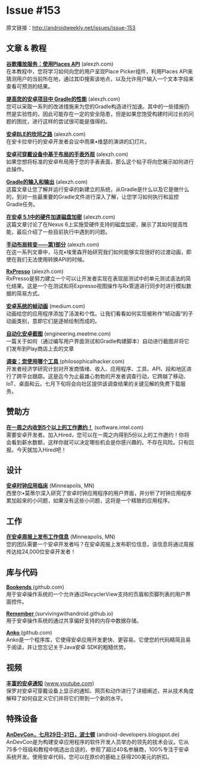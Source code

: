 # Issue #153

>
原文链接：<http://androidweekly.net/issues/issue-153>

## 文章 & 教程

**[谷歌播放服务：使用Places API](http://blog.jetbrains.com/kotlin/2015/04/announcing-anko-for-android/)** (alexzh.com)   
在本教程中，您将学习如何向您的用户呈现Place Picker组件，利用Places API来猜测用户的当前所在地，通过其ID搜索该地点，以及允许用户输入一个文本字段来查看可预测的结果。

**[提高您的安卓项目中 Gradle的性能](http://blog.jetbrains.com/kotlin/2015/04/announcing-anko-for-android/)** (alexzh.com)   
您可以采取一系列的改进措施来为您的Gradle构造进行加速。其中的一些措施仍然是实验性的，因此可能存在一定的安全隐患，但是如果您饱受构建时间过长的问题的困扰，进行这样的尝试很可能是值得的。

**[安卓BLE的坎坷之路](http://blog.jetbrains.com/kotlin/2015/04/announcing-anko-for-android/)** (alexzh.com)   
在安卡拉举行的安卓开发者会议中雨果•维瑟的演讲的幻灯片。

**[安卓可穿戴设备中基于布局的手表外观](http://blog.jetbrains.com/kotlin/2015/04/announcing-anko-for-android/)** (alexzh.com)   
如果您想将标准的安卓布局用于您的手表表面，那么这个帖子将向您展示如何进行此操作。

**[Gradle的输入和输出](http://blog.jetbrains.com/kotlin/2015/04/announcing-anko-for-android/)** (alexzh.com)   
这篇文章让您了解并运行安卓的新建立的系统，从Gradle是什么以及它是做什么的，到对一些最重要的Gradle文件进行深入了解，让您学习如何执行和监控Gradle任务。

**[在安卓 5.1中的硬件加速磁盘加密](http://blog.jetbrains.com/kotlin/2015/04/announcing-anko-for-android/)** (alexzh.com)   
这篇文章讨论了在Nexus 6上实施受硬件支持的磁盘加密，展示了其如何提高性能，最后介绍了一些目前执行中遇到的问题。

**[手动布局转变——第1部分](http://blog.jetbrains.com/kotlin/2015/04/announcing-anko-for-android/)** (alexzh.com)   
在这一系列文章中，马克•埃里森开始研究我们如何能够实现很好的过渡动画，即使在我们无法使用转换API的时候。

**[RxPresso](http://blog.jetbrains.com/kotlin/2015/04/announcing-anko-for-android/)** (alexzh.com)   
RxPresso是努力建立一个可以让开发者实现在表现层测试中的单元测试语法的简化结果。这是一个在测试和将Expresso视图操作与Rx管道进行同步时进行模拟数据的简易方式。
  
**[安卓系统的帧动画](http://konmik.github.io/introduction-to-model-view-presenter-on-android.html)** (medium.com)   
动画给您的应用程序添加了活泼和个性。让我们看看如何实现被称作“帧动画”的子动画类别，意即它们是逐帧绘制而成的。

**[自动化安卓截图](http://www.androiddesignpatterns.com/2013/04/activitys-threads-memory-leaks.html)** (engineering.meetme.com)   
一篇关于如何（通过编写用户界面测试和Gradle构建脚本）自动进行截图并将它们发布到Play商店上去的文章
 
**[调查：您使用哪个工具 ](https://www.bignerdranch.com/blog/triumph-android-studio-1-2-sneaks-in-full-testing-support/)** (philosophicalhacker.com)   
开发者经济学研究计划对开发商情绪、收入、应用程序、工具、API、段和地区进行了跨平台跟踪。这是迄今为止最雄心勃勃的开发者调查行动，它跨越了移动、IoT、桌面和云。七月下旬将会向社区提供该调查结果的关键见解的免费下载服务。

## 赞助方

**[在一周之内收到5个以上的工作邀约！](https://software.intel.com/en-us/android/app-testing?utm_source=Android+Weekly&utm_medium=Banner+Ad&utm_campaign=Android+ASMO+Q2-15+Android+Weekly&utm_content=General+Developers+sponsored+post)** (software.intel.com)   
需要安卓开发者。加入Hired，您可以在一周之内得到5份以上的工作邀约！你将会看到薪水数额，这样你就可以决定哪些机会是你感兴趣的。不存在风险。只有回报。今天就加入Hired吧！


## 设计

**[安卓时钟应用临床](http://berlinstartupjobs.com/engineering/senior-android-developer-qlearning/)** (Minneapolis, MN)   
西里尔•莫蒂尔深入研究了安卓时钟应用程序的用户界面，并分析了时钟应用程序累加起来的小问题，如果没有这些小问题，这将是一个精致的应用程序。

## 工作

**[在安卓周报上发布工作信息](http://berlinstartupjobs.com/engineering/senior-android-developer-qlearning/)** (Minneapolis, MN)   
您的团队需要一个安卓开发者吗？在安卓周报上发布职位信息，该信息将通过周报传达给24,000位安卓开发者！ 

## 库与代码

**[Bookends ](https://github.com/florent37/WearMenu)** (github.com)   
用于安卓操作系统的一个允许通过RecyclerView支持的页眉和页脚列表的用户界面控件。


**[Remember ](https://github.com/klongmitre/android-segmented-control-view)** (survivingwithandroid.github.io)       
用于安卓操作系统的通过共享偏好支持的内存中数据存储。

**[Anko ](https://github.com/wasabeef/recyclerview-animators)** (github.com)       
Anko是一个程序库，它使得安卓应用开发更快、更容易。它使您的代码精简且易于阅读，并让您忘记关于Java安卓 SDK的粗糙优势。

## 视频 

**[丰富的安卓通知](https://caster.io/android/episode-3-android-studio-productivity-custom-shortcuts/)** (www.youtube.com)    
保罗对安卓可穿戴设备上显示的通知、网页和动作进行了详细阐述，并从技术角度解释了如何自定义它们并将它们带到一个新的水平。

## 特殊设备

**[AnDevCon，七月29日-31日，波士顿](http://tools.android.com/recent/androidstudio12beta3available)** (android-developers.blogspot.de)    
AnDevCon是为构建安卓应用程序的软件开发人员举办的领先的技术会议。它从75多个班级和教程中挑选出合适的，参观了超过40名参展商，100%专注于安卓系统开发。使用安卓代码，您可以在原价的基础上获得200美元的折扣。
